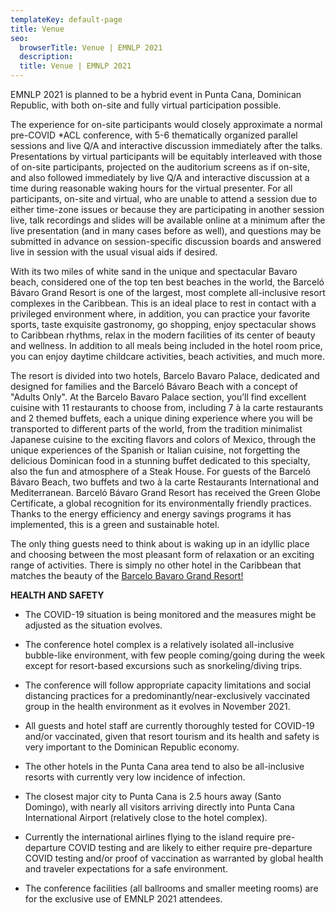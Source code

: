 ```yaml
---
templateKey: default-page
title: Venue
seo:
  browserTitle: Venue | EMNLP 2021
  description: 
  title: Venue | EMNLP 2021
---
```

EMNLP 2021 is planned to be a hybrid event in Punta Cana, Dominican Republic, with both on-site and fully virtual participation possible. 


The experience for on-site participants would closely approximate a normal pre-COVID *ACL conference, with 5-6 thematically organized parallel sessions and live Q/A and interactive discussion immediately after the talks. Presentations by virtual participants will be equitably interleaved with those of on-site participants, projected on the auditorium screens as if on-site, and also followed immediately by live Q/A and interactive discussion at a time during reasonable waking hours for the virtual presenter.  For all participants, on-site and virtual, who are unable to attend a session due to either time-zone issues or because they are participating in another session live, talk recordings and slides will be available online at a minimum after the live presentation (and in many cases before as well), and questions may be submitted in advance on session-specific discussion boards and answered live in session with the usual visual aids if desired.


With its two miles of white sand in the unique and spectacular Bavaro beach, considered one of the top ten best beaches in the world, the Barceló Bávaro Grand Resort is one of the largest, most complete all-inclusive resort complexes in the Caribbean. This is an ideal place to rest in contact with a privileged environment where, in addition, you can practice your favorite sports, taste exquisite gastronomy, go shopping, enjoy spectacular shows to Caribbean rhythms, relax in the modern facilities of its center of beauty and wellness. In addition to all meals being included in the hotel room price, you can enjoy daytime childcare activities, beach activities, and much more. 


The resort is divided into two hotels, Barcelo Bavaro Palace, dedicated and designed for families and the Barceló Bávaro Beach with a concept of "Adults Only". At the Barcelo Bavaro Palace section, you’ll find excellent cuisine with 11 restaurants to choose from, including 7 à la carte restaurants and 2 themed buffets, each a unique dining experience where you will be transported to different parts of the world, from the tradition minimalist Japanese cuisine to the exciting flavors and colors of Mexico, through the unique experiences of the Spanish or Italian cuisine, not forgetting the delicious Dominican food in a stunning buffet dedicated to this specialty, also the fun and atmosphere of a Steak House. For guests of the Barceló Bávaro Beach, two buffets and two à la carte Restaurants International and Mediterranean. Barceló Bávaro Grand Resort has received the Green Globe Certificate, a global recognition for its environmentally friendly practices. Thanks to the energy efficiency and energy savings programs it has implemented, this is a green and sustainable hotel. 


The only thing guests need to think about is waking up in an idyllic place and choosing between the most pleasant form of relaxation or an exciting range of activities. There is simply no other hotel in the Caribbean that matches the beauty of the [Barcelo Bavaro Grand Resort!](https://www.dropbox.com/s/u90akx4tx36l93i/Video%20Bavaro%20Complex.mov?dl=0)


**HEALTH AND SAFETY**

* The COVID-19 situation is being monitored and the measures might be adjusted as the situation evolves.

* The conference hotel complex is a relatively isolated all-inclusive bubble-like environment, with few people coming/going during the week except for resort-based excursions such as snorkeling/diving trips.

* The conference will follow appropriate capacity limitations and social distancing practices for a predominantly/near-exclusively vaccinated group in the health environment as it evolves in November 2021.

* All guests and hotel staff are currently thoroughly tested for COVID-19 and/or vaccinated, given that resort tourism and its health and safety is very important to the Dominican Republic economy.

* The other hotels in the Punta Cana area tend to also be all-inclusive resorts with currently very low incidence of infection.

* The closest major city to Punta Cana is 2.5 hours away (Santo Domingo), with nearly all visitors arriving directly into Punta Cana International Airport (relatively close to the hotel complex).

* Currently the international airlines flying to the island require pre-departure COVID testing and are likely to either require pre-departure COVID testing and/or proof of vaccination as warranted by global health and traveler expectations for a safe environment.

* The conference facilities (all ballrooms and smaller meeting rooms) are for the exclusive use of EMNLP 2021 attendees.
